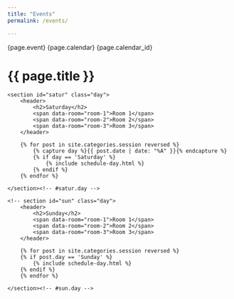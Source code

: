 ```yaml
---
title: "Events"
permalink: /events/

---
```

{page.event}
{page.calendar}
{page.calendar_id}

<div class="schedule">
	<h1 class="title">{{ page.title }}</h1>

	

	<section id="satur" class="day">
		<header>
			<h2>Saturday</h2>
			<span data-room="room-1">Room 1</span>
			<span data-room="room-2">Room 2</span>
			<span data-room="room-3">Room 3</span>
		</header>

		{% for post in site.categories.session reversed %}
			{% capture day %}{{ post.date | date: "%A" }}{% endcapture %}
			{% if day == 'Saturday' %}
				{% include schedule-day.html %}
			{% endif %}
		{% endfor %}

	</section><!-- #satur.day -->

	<!-- section id="sun" class="day">
		<header>
			<h2>Sunday</h2>
			<span data-room="room-1">Room 1</span>
			<span data-room="room-2">Room 2</span>
			<span data-room="room-3">Room 3</span>
		</header>

		{% for post in site.categories.session reversed %}
		{% if post.day == 'Sunday' %}
			{% include schedule-day.html %}
		{% endif %}
		{% endfor %}

	</section><!-- #sun.day -->

</div><!-- .schedule -->
